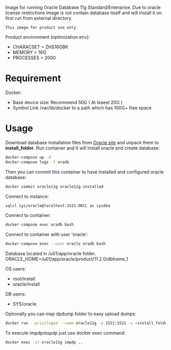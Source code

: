 Image for running Oracle Database 11g Standard/Enterprise. Due to oracle license restrictions image is not contain database itself and will install it on first run from external directory.


``This image for product use only``

Product environment (optimization.env):
* CHARACSET = ZHS16GBK
* MEMORY = 16G
* PROCESSES = 2000

# Requirement

Docker:
* Base device size: Recommend 50G ( At leaest 20G )
* Symbol Link /var/lib/docker to a path which has 100G+ free space

# Usage
Download database installation files from [Oracle site](http://www.oracle.com/technetwork/database/in-memory/downloads/index.html) and unpack them to **install_folder**.
Run container and it will install oracle and create database:

```sh
docker-compose up -d
docker-compose logs -f oradb
```
Then you can commit this container to have installed and configured oracle database:
```sh
docker commit oracle11g oracle11g-installed
```

Connect to instance:
```sh
sqlcl sys/oracle@localhost:1521:ORCL as sysdba
```

Connect to container:
```sh
docker-compose exec oradb bash
```

Connect to container with user 'oracle':
```sh
docker-compose exec --user oracle oradb bash
```

Database located in /u01/app/oracle folder.
ORACLE_HOME=/u01/app/oracle/product/11.2.0/dbhome_1

OS users:
* root/install
* oracle/install

DB users:
* SYS/oracle

Optionally you can map dpdump folder to easy upload dumps:
```sh
docker run --privileged --name oracle11g -p 1521:1521 -v <install_folder>:/install -v <local_dpdump>:/opt/oracle/dpdump jaspeen/oracle-11g
```
To execute impdp/expdp just use docker exec command:
```sh
docker exec -it oracle11g impdp ..
```
